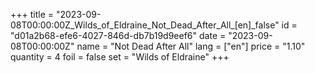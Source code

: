 +++
title = "2023-09-08T00:00:00Z_Wilds_of_Eldraine_Not_Dead_After_All_[en]_false"
id = "d01a2b68-efe6-4027-846d-db7b19d9eef6"
date = "2023-09-08T00:00:00Z"
name = "Not Dead After All"
lang = ["en"]
price = "1.10"
quantity = 4
foil = false
set = "Wilds of Eldraine"
+++
